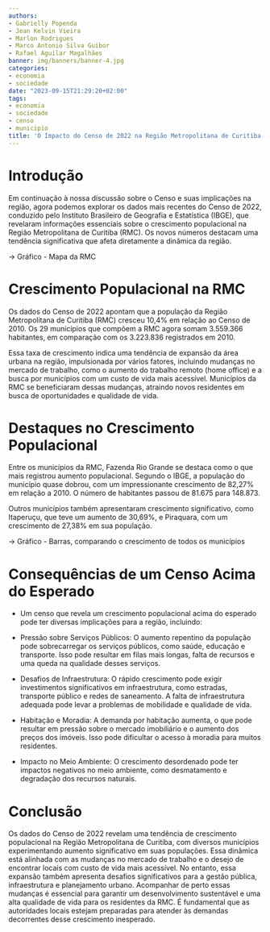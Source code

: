```yaml
---
authors:
- Gabrielly Popenda
- Jean Kelvin Vieira
- Marlon Rodrigues
- Marco Antonio Silva Guibor
- Rafael Aguilar Magalhães
banner: img/banners/banner-4.jpg
categories:
- economia
- sociedade
date: "2023-09-15T21:29:20+02:00"
tags:
- economia
- sociedade
- censo
- municipio
title: 'O Impacto do Censo de 2022 na Região Metropolitana de Curitiba: Crescimento Populacional e Implicações'
---
```


# Introdução 

Em continuação à nossa discussão sobre o Censo e suas implicações na região, agora podemos explorar os dados mais recentes do Censo de 2022, conduzido pelo Instituto Brasileiro de Geografia e Estatística (IBGE), que revelaram informações essenciais sobre o crescimento populacional na Região Metropolitana de Curitiba (RMC). Os novos números destacam uma tendência significativa que afeta diretamente a dinâmica da região. 

-> Gráfico - Mapa da RMC 

# Crescimento Populacional na RMC 

Os dados do Censo de 2022 apontam que a população da Região Metropolitana de Curitiba (RMC) cresceu 10,4% em relação ao Censo de 2010. Os 29 municípios que compõem a RMC agora somam 3.559.366 habitantes, em comparação com os 3.223.836 registrados em 2010. 

Essa taxa de crescimento indica uma tendência de expansão da área urbana na região, impulsionada por vários fatores, incluindo mudanças no mercado de trabalho, como o aumento do trabalho remoto (home office) e a busca por municípios com um custo de vida mais acessível. Municípios da RMC se beneficiaram dessas mudanças, atraindo novos residentes em busca de oportunidades e qualidade de vida. 

# Destaques no Crescimento Populacional 

Entre os municípios da RMC, Fazenda Rio Grande se destaca como o que mais registrou aumento populacional. Segundo o IBGE, a população do município quase dobrou, com um impressionante crescimento de 82,27% em relação a 2010. O número de habitantes passou de 81.675 para 148.873. 

Outros municípios também apresentaram crescimento significativo, como Itaperuçu, que teve um aumento de 30,69%, e Piraquara, com um crescimento de 27,38% em sua população. 

-> Gráfico - Barras, comparando o crescimento de todos os municípios  

# Consequências de um Censo Acima do Esperado 

* Um censo que revela um crescimento populacional acima do esperado pode ter diversas implicações para a região, incluindo: 

* Pressão sobre Serviços Públicos: O aumento repentino da população pode sobrecarregar os serviços públicos, como saúde, educação e transporte. Isso pode resultar em filas mais longas, falta de recursos e uma queda na qualidade desses serviços. 

* Desafios de Infraestrutura: O rápido crescimento pode exigir investimentos significativos em infraestrutura, como estradas, transporte público e redes de saneamento. A falta de infraestrutura adequada pode levar a problemas de mobilidade e qualidade de vida. 

* Habitação e Moradia: A demanda por habitação aumenta, o que pode resultar em pressão sobre o mercado imobiliário e o aumento dos preços dos imóveis. Isso pode dificultar o acesso à moradia para muitos residentes. 

* Impacto no Meio Ambiente: O crescimento desordenado pode ter impactos negativos no meio ambiente, como desmatamento e degradação dos recursos naturais. 

# Conclusão 

Os dados do Censo de 2022 revelam uma tendência de crescimento populacional na Região Metropolitana de Curitiba, com diversos municípios experimentando aumento significativo em suas populações. Essa dinâmica está alinhada com as mudanças no mercado de trabalho e o desejo de encontrar locais com custo de vida mais acessível. No entanto, essa expansão também apresenta desafios significativos para a gestão pública, infraestrutura e planejamento urbano. Acompanhar de perto essas mudanças é essencial para garantir um desenvolvimento sustentável e uma alta qualidade de vida para os residentes da RMC. É fundamental que as autoridades locais estejam preparadas para atender às demandas decorrentes desse crescimento inesperado.
